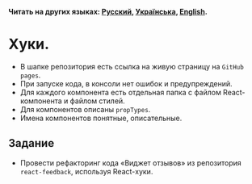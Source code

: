**Читать на других языках: [Русский](README.md), [Українська](README.ua.md),
[English](README.en.md).**

# Хуки.

- В шапке репозитория есть ссылка на живую страницу на `GitHub pages`.
- При запуске кода, в консоли нет ошибок и предупреждений.
- Для каждого компонента есть отдельная папка с файлом React-компонента и файлом
  стилей.
- Для компонентов описаны `propTypes`.
- Имена компонентов понятные, описательные.

## Задание

- Провести рефакторинг кода «Виджет отзывов» из репозитория `react-feedback`,
  используя React-хуки.
